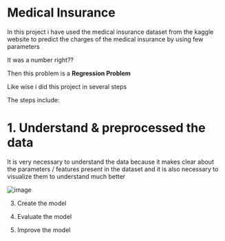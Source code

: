 # Medical Insurance 


In this project i have used the medical insurance dataset from the kaggle website to predict the charges of the medical insurance by using few parameters

It was a number right??

Then this problem is a **Regression Problem**


Like wise i did this project in several steps


The steps include:
# 1. Understand & preprocessed the data

It is very necessary to understand the data because it makes clear about the parameters / features present in the dataset and it is also necessary to visualize them to understand much better

![image](https://user-images.githubusercontent.com/91750738/178977384-2d758c36-8c3d-4d24-9e44-6a6a5f00bfc1.png)


3. Create the model


5. Evaluate the model
6. Improve the model
